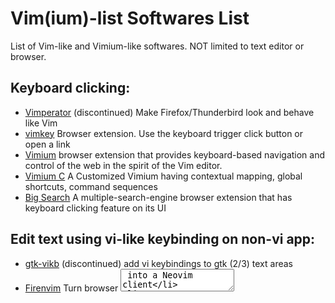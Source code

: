 # Vim(ium)-list Softwares List
List of Vim-like and Vimium-like softwares. NOT limited to text editor or browser.

## Keyboard clicking:

- [Vimperator](https://github.com/vimperator/vimperator-labs) (discontinued) Make Firefox/Thunderbird look and behave like Vim
- [vimkey](https://github.com/Haojen/vimkey) Browser extension. Use the keyboard trigger click button or open a link
- [Vimium](https://github.com/philc/vimium) browser extension that provides keyboard-based navigation and control of the web in the spirit of the Vim editor.
- [Vimium C](https://github.com/gdh1995/vimium-c) A Customized Vimium having contextual mapping, global shortcuts, command sequences
- [Big Search](https://github.com/garywill/BigSearch) A multiple-search-engine browser extension that has keyboard clicking feature on its UI

## Edit text using vi-like keybinding on non-vi app:

- [gtk-vikb](https://github.com/polachok/gtk-vikb) (discontinued) add vi keybindings to gtk (2/3) text areas
- [Firenvim](https://github.com/glacambre/firenvim) Turn browser <textarea> into a Neovim client
- [wasavi](https://github.com/akahuku/wasavi) Transforms browser <textarea> into a VI editor
- [emacs-anywhere](https://github.com/zachcurry/emacs-anywhere)
- [Emacs Everywhere](https://github.com/tecosaur/emacs-everywhere)
- [vime](https://github.com/algon-320/vime) Using Vim as an input method editor for X11 applications
- [vim_ahk](https://github.com/rcmdnk/vim_ahk) Based on AutoHotKey
- [tsf-vim](https://github.com/deton/tsf-vim) (discontinued) Windows IME to edit text like vim editor
